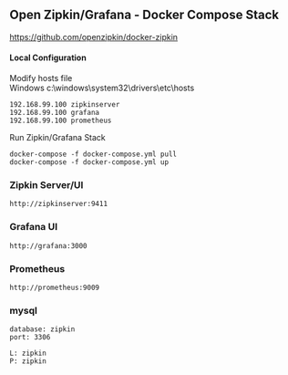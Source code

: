 ## Open Zipkin/Grafana - Docker Compose Stack

https://github.com/openzipkin/docker-zipkin


#### Local Configuration

Modify hosts file     
Windows c:\windows\system32\drivers\etc\hosts

```
192.168.99.100 zipkinserver
192.168.99.100 grafana
192.168.99.100 prometheus
```

Run Zipkin/Grafana Stack
```
docker-compose -f docker-compose.yml pull
docker-compose -f docker-compose.yml up
```

### Zipkin Server/UI

```
http://zipkinserver:9411
```

### Grafana UI

```
http://grafana:3000
```

### Prometheus

```
http://prometheus:9009
```

### mysql

```
database: zipkin
port: 3306

L: zipkin
P: zipkin
```
